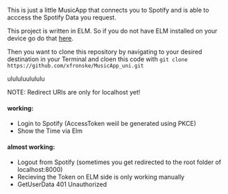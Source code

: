 This is just a little MusicApp that connects you to Spotify and is able to acccess the Spotify Data you request.

This project is written in ELM. So if you do not have ELM installed on your device go do that [here](https://guide.elm-lang.org/install/elm.html).

Then you want to clone this repository by navigating to your desired destination in your Terminal and cloen this code with `git clone https://github.com/xfronske/MusicApp_uni.git`

ulululuulululu


NOTE: Redirect URIs are only for localhost yet!

#### working: 
<ul>
  <li> Login to Spotify (AccessToken weiil be generated using PKCE)</li>
  <li> Show the Time via Elm </li>
</ul>

#### almost working:

<ul>
  <li> Logout from Spotify (sometimes you get redirected to the root folder of localhost:8000)</li>
  <li> Recieving the Token on ELM side is only working manually</li>
  <li> GetUserData 401 Unauthorized</li>
</ul>
